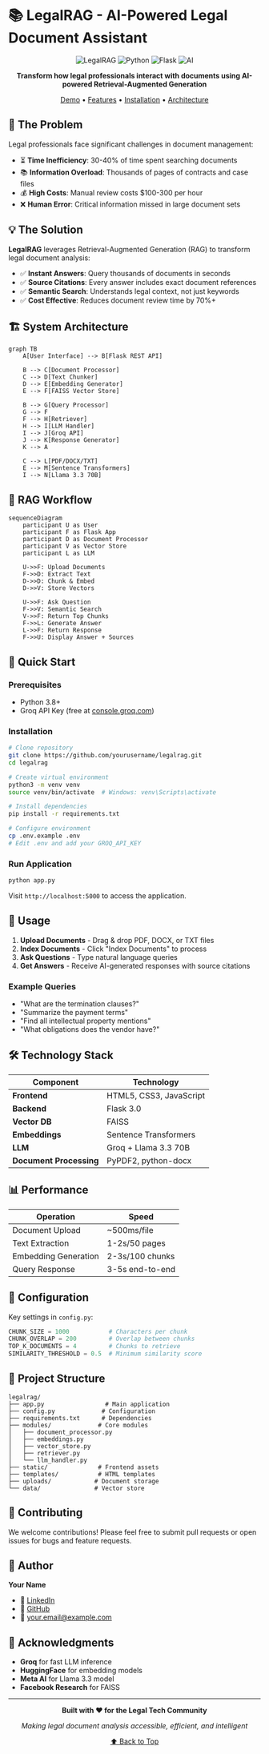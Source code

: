 # 📚 LegalRAG - AI-Powered Legal Document Assistant

<div align="center">

![LegalRAG](https://img.shields.io/badge/RAG-Legal%20Tech-blue?style=for-the-badge&logo=law)
![Python](https://img.shields.io/badge/Python-3.8+-green?style=for-the-badge&logo=python)
![Flask](https://img.shields.io/badge/Flask-3.0-black?style=for-the-badge&logo=flask)
![AI](https://img.shields.io/badge/AI-Enhanced-orange?style=for-the-badge&logo=ai)

**Transform how legal professionals interact with documents using AI-powered Retrieval-Augmented Generation**

[Demo](#-demo) • [Features](#-features) • [Installation](#-installation) • [Architecture](#-architecture)

</div>

## 🎯 The Problem

Legal professionals face significant challenges in document management:

- ⏳ **Time Inefficiency**: 30-40% of time spent searching documents
- 📚 **Information Overload**: Thousands of pages of contracts and case files
- 💰 **High Costs**: Manual review costs $100-300 per hour
- ❌ **Human Error**: Critical information missed in large document sets

## 💡 The Solution

**LegalRAG** leverages Retrieval-Augmented Generation (RAG) to transform legal document analysis:

- ✅ **Instant Answers**: Query thousands of documents in seconds
- ✅ **Source Citations**: Every answer includes exact document references
- ✅ **Semantic Search**: Understands legal context, not just keywords
- ✅ **Cost Effective**: Reduces document review time by 70%+

## 🏗️ System Architecture

```mermaid
graph TB
    A[User Interface] --> B[Flask REST API]
    
    B --> C[Document Processor]
    C --> D[Text Chunker]
    D --> E[Embedding Generator]
    E --> F[FAISS Vector Store]
    
    B --> G[Query Processor]
    G --> F
    F --> H[Retriever]
    H --> I[LLM Handler]
    I --> J[Groq API]
    J --> K[Response Generator]
    K --> A
    
    C --> L[PDF/DOCX/TXT]
    E --> M[Sentence Transformers]
    I --> N[Llama 3.3 70B]
```

## 🔄 RAG Workflow

```mermaid
sequenceDiagram
    participant U as User
    participant F as Flask App
    participant D as Document Processor
    participant V as Vector Store
    participant L as LLM
    
    U->>F: Upload Documents
    F->>D: Extract Text
    D->>D: Chunk & Embed
    D->>V: Store Vectors
    
    U->>F: Ask Question
    F->>V: Semantic Search
    V->>F: Return Top Chunks
    F->>L: Generate Answer
    L->>F: Return Response
    F->>U: Display Answer + Sources
```

## 🚀 Quick Start

### Prerequisites
- Python 3.8+
- Groq API Key (free at [console.groq.com](https://console.groq.com))

### Installation

```bash
# Clone repository
git clone https://github.com/yourusername/legalrag.git
cd legalrag

# Create virtual environment
python3 -m venv venv
source venv/bin/activate  # Windows: venv\Scripts\activate

# Install dependencies
pip install -r requirements.txt

# Configure environment
cp .env.example .env
# Edit .env and add your GROQ_API_KEY
```

### Run Application

```bash
python app.py
```
Visit `http://localhost:5000` to access the application.

## 🎯 Usage

1. **Upload Documents** - Drag & drop PDF, DOCX, or TXT files
2. **Index Documents** - Click "Index Documents" to process
3. **Ask Questions** - Type natural language queries
4. **Get Answers** - Receive AI-generated responses with source citations

### Example Queries
- "What are the termination clauses?"
- "Summarize the payment terms"
- "Find all intellectual property mentions"
- "What obligations does the vendor have?"

## 🛠️ Technology Stack

| Component | Technology |
|-----------|------------|
| **Frontend** | HTML5, CSS3, JavaScript |
| **Backend** | Flask 3.0 |
| **Vector DB** | FAISS |
| **Embeddings** | Sentence Transformers |
| **LLM** | Groq + Llama 3.3 70B |
| **Document Processing** | PyPDF2, python-docx |

## 📊 Performance

| Operation | Speed |
|-----------|-------|
| Document Upload | ~500ms/file |
| Text Extraction | 1-2s/50 pages |
| Embedding Generation | 2-3s/100 chunks |
| Query Response | 3-5s end-to-end |

## 🔧 Configuration

Key settings in `config.py`:

```python
CHUNK_SIZE = 1000           # Characters per chunk
CHUNK_OVERLAP = 200         # Overlap between chunks
TOP_K_DOCUMENTS = 4         # Chunks to retrieve
SIMILARITY_THRESHOLD = 0.5  # Minimum similarity score
```

## 📁 Project Structure

```
legalrag/
├── app.py                 # Main application
├── config.py             # Configuration
├── requirements.txt      # Dependencies
├── modules/             # Core modules
│   ├── document_processor.py
│   ├── embeddings.py
│   ├── vector_store.py
│   ├── retriever.py
│   └── llm_handler.py
├── static/              # Frontend assets
├── templates/           # HTML templates
├── uploads/            # Document storage
└── data/               # Vector store
```

## 🤝 Contributing

We welcome contributions! Please feel free to submit pull requests or open issues for bugs and feature requests.

## 👤 Author

**Your Name**  
- 💼 [LinkedIn](https://linkedin.com/in/yourprofile)  
- 🐙 [GitHub](https://github.com/yourusername)  
- 📧 your.email@example.com

## 🙏 Acknowledgments

- **Groq** for fast LLM inference
- **HuggingFace** for embedding models
- **Meta AI** for Llama 3.3 model
- **Facebook Research** for FAISS

---

<div align="center">

**Built with ❤️ for the Legal Tech Community**

*Making legal document analysis accessible, efficient, and intelligent*

[⬆ Back to Top](#-legalrag---ai-powered-legal-document-assistant)

</div>

